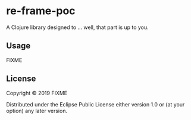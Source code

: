 # re-frame-poc

A Clojure library designed to ... well, that part is up to you.

## Usage

FIXME

## License

Copyright © 2019 FIXME

Distributed under the Eclipse Public License either version 1.0 or (at
your option) any later version.
